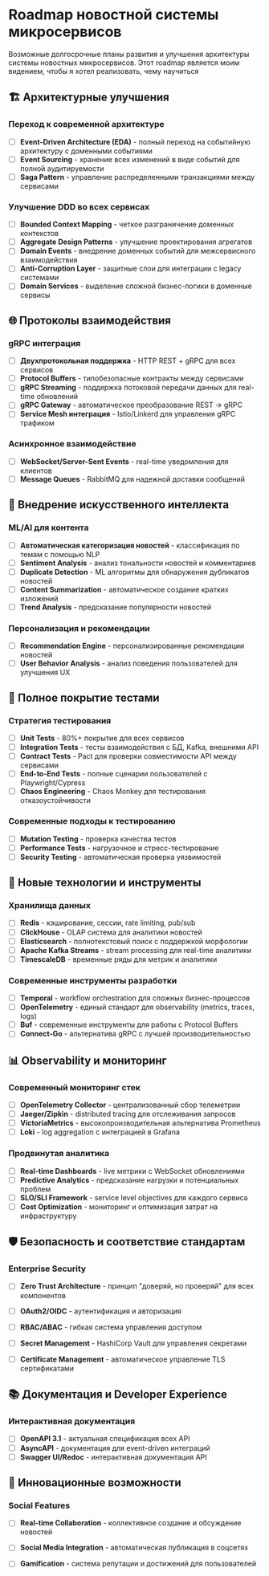 # Roadmap новостной системы микросервисов

Возможные долгосрочные планы развития и улучшения архитектуры системы новостных микросервисов.
Этот roadmap является моим видением, чтобы я хотел реализовать, чему научиться

## 🏗️ Архитектурные улучшения

### Переход к современной архитектуре
- [ ] **Event-Driven Architecture (EDA)** - полный переход на событийную архитектуру с доменными событиями
- [ ] **Event Sourcing** - хранение всех изменений в виде событий для полной аудитируемости
- [ ] **Saga Pattern** - управление распределенными транзакциями между сервисами

### Улучшение DDD во всех сервисах
- [ ] **Bounded Context Mapping** - четкое разграничение доменных контекстов
- [ ] **Aggregate Design Patterns** - улучшение проектирования агрегатов
- [ ] **Domain Events** - внедрение доменных событий для межсервисного взаимодействия
- [ ] **Anti-Corruption Layer** - защитные слои для интеграции с legacy системами
- [ ] **Domain Services** - выделение сложной бизнес-логики в доменные сервисы

## 🌐 Протоколы взаимодействия

### gRPC интеграция
- [ ] **Двухпротокольная поддержка** - HTTP REST + gRPC для всех сервисов
- [ ] **Protocol Buffers** - типобезопасные контракты между сервисами
- [ ] **gRPC Streaming** - поддержка потоковой передачи данных для real-time обновлений
- [ ] **gRPC Gateway** - автоматическое преобразование REST → gRPC
- [ ] **Service Mesh интеграция** - Istio/Linkerd для управления gRPC трафиком

### Асинхронное взаимодействие
- [ ] **WebSocket/Server-Sent Events** - real-time уведомления для клиентов
- [ ] **Message Queues** - RabbitMQ для надежной доставки сообщений

## 🤖 Внедрение искусственного интеллекта

### ML/AI для контента
- [ ] **Автоматическая категоризация новостей** - классификация по темам с помощью NLP
- [ ] **Sentiment Analysis** - анализ тональности новостей и комментариев
- [ ] **Duplicate Detection** - ML алгоритмы для обнаружения дубликатов новостей
- [ ] **Content Summarization** - автоматическое создание кратких изложений
- [ ] **Trend Analysis** - предсказание популярности новостей

### Персонализация и рекомендации
- [ ] **Recommendation Engine** - персонализированные рекомендации новостей
- [ ] **User Behavior Analysis** - анализ поведения пользователей для улучшения UX

## 🧪 Полное покрытие тестами

### Стратегия тестирования
- [ ] **Unit Tests** - 80%+ покрытие для всех сервисов
- [ ] **Integration Tests** - тесты взаимодействия с БД, Kafka, внешними API
- [ ] **Contract Tests** - Pact для проверки совместимости API между сервисами
- [ ] **End-to-End Tests** - полные сценарии пользователей с Playwright/Cypress
- [ ] **Chaos Engineering** - Chaos Monkey для тестирования отказоустойчивости

### Современные подходы к тестированию
- [ ] **Mutation Testing** - проверка качества тестов
- [ ] **Performance Tests** - нагрузочное и стресс-тестирование
- [ ] **Security Testing** - автоматическая проверка уязвимостей

## 🔧 Новые технологии и инструменты

### Хранилища данных
- [ ] **Redis** - кэширование, сессии, rate limiting, pub/sub
- [ ] **ClickHouse** - OLAP система для аналитики новостей
- [ ] **Elasticsearch** - полнотекстовый поиск с поддержкой морфологии
- [ ] **Apache Kafka Streams** - stream processing для real-time аналитики
- [ ] **TimescaleDB** - временные ряды для метрик и аналитики

### Современные инструменты разработки
- [ ] **Temporal** - workflow orchestration для сложных бизнес-процессов
- [ ] **OpenTelemetry** - единый стандарт для observability (metrics, traces, logs)
- [ ] **Buf** - современные инструменты для работы с Protocol Buffers
- [ ] **Connect-Go** - альтернатива gRPC с лучшей производительностью

## 📊 Observability и мониторинг

### Современный мониторинг стек
- [ ] **OpenTelemetry Collector** - централизованный сбор телеметрии
- [ ] **Jaeger/Zipkin** - distributed tracing для отслеживания запросов
- [ ] **VictoriaMetrics** - высокопроизводительная альтернатива Prometheus
- [ ] **Loki** - log aggregation с интеграцией в Grafana

### Продвинутая аналитика
- [ ] **Real-time Dashboards** - live метрики с WebSocket обновлениями
- [ ] **Predictive Analytics** - предсказание нагрузки и потенциальных проблем
- [ ] **SLO/SLI Framework** - service level objectives для каждого сервиса
- [ ] **Cost Optimization** - мониторинг и оптимизация затрат на инфраструктуру

## 🛡️ Безопасность и соответствие стандартам

### Enterprise Security
- [ ] **Zero Trust Architecture** - принцип "доверяй, но проверяй" для всех компонентов
- [ ] **OAuth2/OIDC** - аутентификация и авторизация
- [ ] **RBAC/ABAC** - гибкая система управления доступом
- [ ] **Secret Management** - HashiCorp Vault для управления секретами
- [ ] **Certificate Management** - автоматическое управление TLS сертификатами


## 📚 Документация и Developer Experience

### Интерактивная документация
- [ ] **OpenAPI 3.1** - актуальная спецификация всех API
- [ ] **AsyncAPI** - документация для event-driven интеграций
- [ ] **Swagger UI/Redoc** - интерактивная документация API

## 🚀 Инновационные возможности

### Social Features
- [ ] **Real-time Collaboration** - коллективное создание и обсуждение новостей
- [ ] **Social Media Integration** - автоматическая публикация в соцсетях
- [ ] **Gamification** - система репутации и достижений для пользователей

